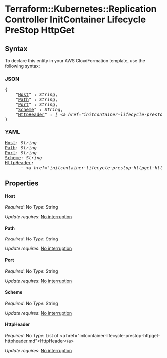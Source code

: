 # Terraform::Kubernetes::ReplicationController InitContainer Lifecycle PreStop HttpGet

## Syntax

To declare this entity in your AWS CloudFormation template, use the following syntax:

### JSON

<pre>
{
    "<a href="#host" title="Host">Host</a>" : <i>String</i>,
    "<a href="#path" title="Path">Path</a>" : <i>String</i>,
    "<a href="#port" title="Port">Port</a>" : <i>String</i>,
    "<a href="#scheme" title="Scheme">Scheme</a>" : <i>String</i>,
    "<a href="#httpheader" title="HttpHeader">HttpHeader</a>" : <i>[ &lt;a href=&#34;initcontainer-lifecycle-prestop-httpget-httpheader.md&#34;&gt;HttpHeader&lt;/a&gt;, ... ]</i>
}
</pre>

### YAML

<pre>
<a href="#host" title="Host">Host</a>: <i>String</i>
<a href="#path" title="Path">Path</a>: <i>String</i>
<a href="#port" title="Port">Port</a>: <i>String</i>
<a href="#scheme" title="Scheme">Scheme</a>: <i>String</i>
<a href="#httpheader" title="HttpHeader">HttpHeader</a>: <i>
      - &lt;a href=&#34;initcontainer-lifecycle-prestop-httpget-httpheader.md&#34;&gt;HttpHeader&lt;/a&gt;</i>
</pre>

## Properties

#### Host

_Required_: No
_Type_: String

_Update requires_: [No interruption](https://docs.aws.amazon.com/AWSCloudFormation/latest/UserGuide/using-cfn-updating-stacks-update-behaviors.html#update-no-interrupt)

#### Path

_Required_: No
_Type_: String

_Update requires_: [No interruption](https://docs.aws.amazon.com/AWSCloudFormation/latest/UserGuide/using-cfn-updating-stacks-update-behaviors.html#update-no-interrupt)

#### Port

_Required_: No
_Type_: String

_Update requires_: [No interruption](https://docs.aws.amazon.com/AWSCloudFormation/latest/UserGuide/using-cfn-updating-stacks-update-behaviors.html#update-no-interrupt)

#### Scheme

_Required_: No
_Type_: String

_Update requires_: [No interruption](https://docs.aws.amazon.com/AWSCloudFormation/latest/UserGuide/using-cfn-updating-stacks-update-behaviors.html#update-no-interrupt)

#### HttpHeader

_Required_: No
_Type_: List of &lt;a href=&#34;initcontainer-lifecycle-prestop-httpget-httpheader.md&#34;&gt;HttpHeader&lt;/a&gt;

_Update requires_: [No interruption](https://docs.aws.amazon.com/AWSCloudFormation/latest/UserGuide/using-cfn-updating-stacks-update-behaviors.html#update-no-interrupt)

